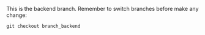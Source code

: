 This is the backend branch. Remember to switch branches before make any change:

    git checkout branch_backend